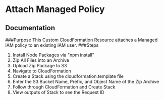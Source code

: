 # Attach Managed Policy
## Documentation
###Purpose
This Custom CloudFormation Resource attaches a Managed IAM policy to an existing IAM user.
###Steps
1. Install Node Packages via "npm install"
2. Zip All Files into an Archive
3. Upload Zip Package to S3
4. Navigate to CloudFormation
5. Create a Stack using the cloudformation.template file
5. Enter the S3 Bucket Name, Prefix, and Object Name of the Zip Archive
6. Follow through CloudFormation and Create Stack
7. View outputs of Stack to see the Request ID